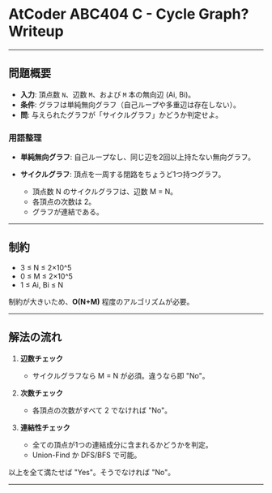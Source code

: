 # AtCoder ABC404 C - Cycle Graph? Writeup

---

## 問題概要

* **入力**: 頂点数 `N`、辺数 `M`、および `M` 本の無向辺 (Ai, Bi)。
* **条件**: グラフは単純無向グラフ（自己ループや多重辺は存在しない）。
* **問**: 与えられたグラフが「サイクルグラフ」かどうか判定せよ。

### 用語整理

* **単純無向グラフ**: 自己ループなし、同じ辺を2回以上持たない無向グラフ。
* **サイクルグラフ**: 頂点を一周する閉路をちょうど1つ持つグラフ。

  * 頂点数 N のサイクルグラフは、辺数 M = N。
  * 各頂点の次数は 2。
  * グラフが連結である。

---

## 制約

* 3 ≤ N ≤ 2×10^5
* 0 ≤ M ≤ 2×10^5
* 1 ≤ Ai, Bi ≤ N

制約が大きいため、**O(N+M)** 程度のアルゴリズムが必要。

---

## 解法の流れ

1. **辺数チェック**

   * サイクルグラフなら M = N が必須。違うなら即 "No"。

2. **次数チェック**

   * 各頂点の次数がすべて 2 でなければ "No"。

3. **連結性チェック**

   * 全ての頂点が1つの連結成分に含まれるかどうかを判定。
   * Union-Find か DFS/BFS で可能。

以上を全て満たせば "Yes"。そうでなければ "No"。

---
